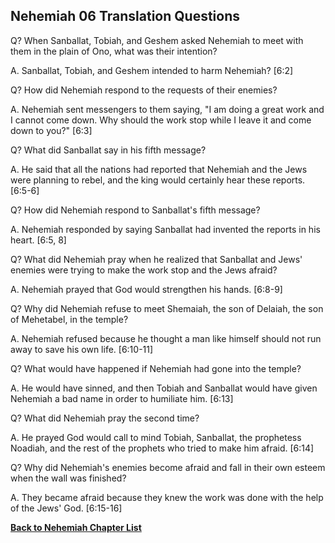 ## Nehemiah 06 Translation Questions ##

Q? When Sanballat, Tobiah, and Geshem asked Nehemiah to meet with them in the plain of Ono, what was their intention?

A. Sanballat, Tobiah, and Geshem intended to harm Nehemiah? [6:2]

Q? How did Nehemiah respond to the requests of their enemies?

A. Nehemiah sent messengers to them saying, "I am doing a great work and I cannot come down. Why should the work stop while I leave it and come down to you?" [6:3]

Q? What did Sanballat say in his fifth message?

A. He said that all the nations had reported that Nehemiah and the Jews were planning to rebel, and the king would certainly hear these reports. [6:5-6]

Q? How did Nehemiah respond to Sanballat's fifth message?

A. Nehemiah responded by saying Sanballat had invented the reports in his heart. [6:5, 8]

Q? What did Nehemiah pray when he realized that Sanballat and Jews' enemies were trying to make the work stop and the Jews afraid?

A. Nehemiah prayed that God would strengthen his hands. [6:8-9]

Q? Why did Nehemiah refuse to meet Shemaiah, the son of Delaiah, the son of Mehetabel, in the temple?

A. Nehemiah refused because he thought a man like himself should not run away to save his own life. [6:10-11]

Q? What would have happened if Nehemiah had gone into the temple?

A. He would have sinned, and then Tobiah and Sanballat would have given Nehemiah a bad name in order to humiliate him. [6:13]

Q? What did Nehemiah pray the second time?

A. He prayed God would call to mind Tobiah, Sanballat, the prophetess Noadiah, and the rest of the prophets who tried to make him afraid. [6:14]

Q? Why did Nehemiah's enemies become afraid and fall in their own esteem when the wall was finished?

A. They became afraid because they knew the work was done with the help of the Jews' God. [6:15-16]

__[Back to Nehemiah Chapter List](./)__

